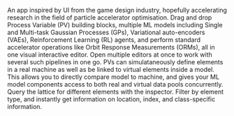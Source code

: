 An app inspired by UI from the game design industry, hopefully accelerating research in the field of particle accelerator optimisation. Drag and drop Process Variable (PV) building blocks, multiple ML models including Single and Multi-task Gaussian Processes (GPs), Variational auto-encoders (VAEs), Reinforcement Learning (RL) agents, and perform standard accelerator operations like Orbit Response Measurements (ORMs), all in one visual interactive editor. Open multiple editors at once to work with several such pipelines in one go. PVs can simulataneously define elements in a real machine as well as be linked to virtual elements inside a model. This allows you to directly compare model to machine, and gives your ML model components access to both real and virtual data pools concurrently. Query the lattice for different elements with the inspector. Filter by element type, and instantly get information on location, index, and class-specific information.
